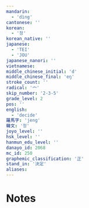 ```yaml
---
mandarin:
  - 'dìng'
cantonese: ''
korean:
  - '정'
korean_native: ''
japanese:
  - 'TEI'
  - 'JOU'
japanese_nanori: ''
vietnamese:
middle_chinese_initial: 'd'
middle_chinese_final: 'eŋ'
stroke_count: ''
radical: '宀'
skip_number: '2-3-5'
grade_level: 2
pos: ''
english:
  - 'decide'
羅馬字: 'jeng'
韓文: '정'
joyo_level: ''
hsk_level: ''
hanmun_edu_level: ''
danayo_id: 2068
mc_id: 250
graphemic_classification: '正'
stand_in: '決定'
aliases:
---
```


# Notes
